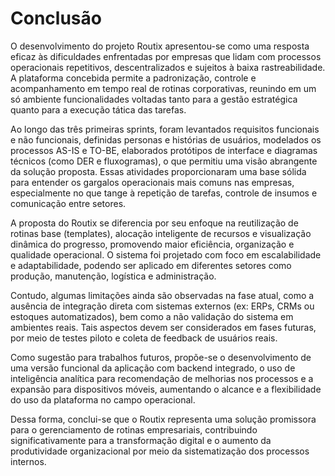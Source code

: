 # Conclusão

O desenvolvimento do projeto Routix apresentou-se como uma resposta eficaz às dificuldades enfrentadas por empresas que lidam com processos operacionais repetitivos, descentralizados e sujeitos à baixa rastreabilidade. A plataforma concebida permite a padronização, controle e acompanhamento em tempo real de rotinas corporativas, reunindo em um só ambiente funcionalidades voltadas tanto para a gestão estratégica quanto para a execução tática das tarefas.

Ao longo das três primeiras sprints, foram levantados requisitos funcionais e não funcionais, definidas personas e histórias de usuários, modelados os processos AS-IS e TO-BE, elaborados protótipos de interface e diagramas técnicos (como DER e fluxogramas), o que permitiu uma visão abrangente da solução proposta. Essas atividades proporcionaram uma base sólida para entender os gargalos operacionais mais comuns nas empresas, especialmente no que tange à repetição de tarefas, controle de insumos e comunicação entre setores.

A proposta do Routix se diferencia por seu enfoque na reutilização de rotinas base (templates), alocação inteligente de recursos e visualização dinâmica do progresso, promovendo maior eficiência, organização e qualidade operacional. O sistema foi projetado com foco em escalabilidade e adaptabilidade, podendo ser aplicado em diferentes setores como produção, manutenção, logística e administração.

Contudo, algumas limitações ainda são observadas na fase atual, como a ausência de integração direta com sistemas externos (ex: ERPs, CRMs ou estoques automatizados), bem como a não validação do sistema em ambientes reais. Tais aspectos devem ser considerados em fases futuras, por meio de testes piloto e coleta de feedback de usuários reais.

Como sugestão para trabalhos futuros, propõe-se o desenvolvimento de uma versão funcional da aplicação com backend integrado, o uso de inteligência analítica para recomendação de melhorias nos processos e a expansão para dispositivos móveis, aumentando o alcance e a flexibilidade do uso da plataforma no campo operacional.

Dessa forma, conclui-se que o Routix representa uma solução promissora para o gerenciamento de rotinas empresariais, contribuindo significativamente para a transformação digital e o aumento da produtividade organizacional por meio da sistematização dos processos internos.
